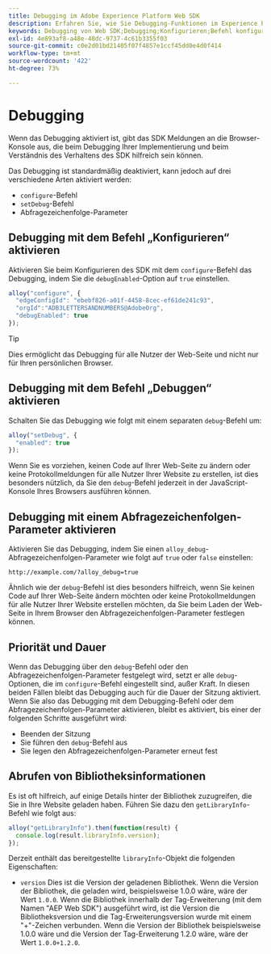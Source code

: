 ```yaml
---
title: Debugging im Adobe Experience Platform Web SDK
description: Erfahren Sie, wie Sie Debugging-Funktionen im Experience Platform Web SDK umschalten.
keywords: Debugging von Web SDK;Debugging;Konfigurieren;Befehl konfigurieren;Debugging-Befehl;edgeConfigId;setDebug;debugEnabled;debug;
exl-id: 4e893af8-a48e-48dc-9737-4c61b3355f03
source-git-commit: c0e2d01bd21405f07f4857e1ccf45dd0e4d0f414
workflow-type: tm+mt
source-wordcount: '422'
ht-degree: 73%

---
```


# Debugging

Wenn das Debugging aktiviert ist, gibt das SDK Meldungen an die Browser-Konsole aus, die beim Debugging Ihrer Implementierung und beim Verständnis des Verhaltens des SDK hilfreich sein können.

Das Debugging ist standardmäßig deaktiviert, kann jedoch auf drei verschiedene Arten aktiviert werden:

* `configure`-Befehl
* `setDebug`-Befehl
* Abfragezeichenfolge-Parameter

## Debugging mit dem Befehl „Konfigurieren“ aktivieren

Aktivieren Sie beim Konfigurieren des SDK mit dem `configure`-Befehl das Debugging, indem Sie die `debugEnabled`-Option auf `true` einstellen.

```javascript
alloy("configure", {
  "edgeConfigId": "ebebf826-a01f-4458-8cec-ef61de241c93",
  "orgId":"ADB3LETTERSANDNUMBERS@AdobeOrg",
  "debugEnabled": true
});
```

>[!TIP]
>
>Dies ermöglicht das Debugging für alle Nutzer der Web-Seite und nicht nur für Ihren persönlichen Browser.

## Debugging mit dem Befehl „Debuggen“ aktivieren

Schalten Sie das Debugging wie folgt mit einem separaten `debug`-Befehl um:

```javascript
alloy("setDebug", {
  "enabled": true
});
```

Wenn Sie es vorziehen, keinen Code auf Ihrer Web-Seite zu ändern oder keine Protokollmeldungen für alle Nutzer Ihrer Website zu erstellen, ist dies besonders nützlich, da Sie den `debug`-Befehl jederzeit in der JavaScript-Konsole Ihres Browsers ausführen können.

## Debugging mit einem Abfragezeichenfolgen-Parameter aktivieren

Aktivieren Sie das Debugging, indem Sie einen `alloy_debug`-Abfragezeichenfolgen-Parameter wie folgt auf `true` oder `false` einstellen:

```HTTP
http://example.com/?alloy_debug=true
```

Ähnlich wie der `debug`-Befehl ist dies besonders hilfreich, wenn Sie keinen Code auf Ihrer Web-Seite ändern möchten oder keine Protokollmeldungen für alle Nutzer Ihrer Website erstellen möchten, da Sie beim Laden der Web-Seite in Ihrem Browser den Abfragezeichenfolgen-Parameter festlegen können.

## Priorität und Dauer

Wenn das Debugging über den `debug`-Befehl oder den Abfragezeichenfolgen-Parameter festgelegt wird, setzt er alle `debug`-Optionen, die im `configure`-Befehl eingestellt sind, außer Kraft. In diesen beiden Fällen bleibt das Debugging auch für die Dauer der Sitzung aktiviert. Wenn Sie also das Debugging mit dem Debugging-Befehl oder dem Abfragezeichenfolgen-Parameter aktivieren, bleibt es aktiviert, bis einer der folgenden Schritte ausgeführt wird:

* Beenden der Sitzung
* Sie führen den `debug`-Befehl aus
* Sie legen den Abfragezeichenfolgen-Parameter erneut fest

## Abrufen von Bibliotheksinformationen

Es ist oft hilfreich, auf einige Details hinter der Bibliothek zuzugreifen, die Sie in Ihre Website geladen haben. Führen Sie dazu den `getLibraryInfo`-Befehl wie folgt aus:

```js
alloy("getLibraryInfo").then(function(result) {
  console.log(result.libraryInfo.version);
});
```

Derzeit enthält das bereitgestellte `libraryInfo`-Objekt die folgenden Eigenschaften:

* `version` Dies ist die Version der geladenen Bibliothek. Wenn die Version der Bibliothek, die geladen wird, beispielsweise 1.0.0 wäre, wäre der Wert `1.0.0`. Wenn die Bibliothek innerhalb der Tag-Erweiterung (mit dem Namen &quot;AEP Web SDK&quot;) ausgeführt wird, ist die Version die Bibliotheksversion und die Tag-Erweiterungsversion wurde mit einem &quot;+&quot;-Zeichen verbunden. Wenn die Version der Bibliothek beispielsweise 1.0.0 wäre und die Version der Tag-Erweiterung 1.2.0 wäre, wäre der Wert `1.0.0+1.2.0`.
